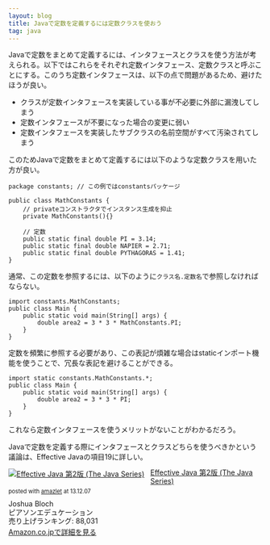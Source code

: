 ```yaml
---
layout: blog
title: Javaで定数を定義するには定数クラスを使おう
tag: java
---
```




Javaで定数をまとめて定義するには、インタフェースとクラスを使う方法が考えられる。以下ではこれらをそれぞれ定数インタフェース、定数クラスと呼ぶことにする。このうち定数インタフェースは、以下の点で問題があるため、避けたほうが良い。

- クラスが定数インタフェースを実装している事が不必要に外部に漏洩してしまう
- 定数インタフェースが不要になった場合の変更に弱い
- 定数インタフェースを実装したサブクラスの名前空間がすべて汚染されてしまう

このためJavaで定数をまとめて定義するには以下のような定数クラスを用いた方が良い。

~~~~
package constants; // この例ではconstantsパッケージ

public class MathConstants {
	// privateコンストラクタでインスタンス生成を抑止
	private MathConstants(){} 
	
	// 定数
	public static final double PI = 3.14;
	public static final double NAPIER = 2.71;
	public static final double PYTHAGORAS = 1.41;
}
~~~~

通常、この定数を参照するには、以下のように`クラス名.定数名`で参照しなければならない。

~~~~
import constants.MathConstants;
public class Main {
	public static void main(String[] args) {
		double area2 = 3 * 3 * MathConstants.PI;
	}
}
~~~~

定数を頻繁に参照する必要があり、この表記が煩雑な場合はstaticインポート機能を使うことで、冗長な表記を避けることができる。

~~~~
import static constants.MathConstants.*;
public class Main {
	public static void main(String[] args) {
		double area2 = 3 * 3 * PI;
	}
}
~~~~

これなら定数インタフェースを使うメリットがないことがわかるだろう。

Javaで定数を定義する際にインタフェースとクラスどちらを使うべきかという議論は、Effective Javaの項目19に詳しい。

<div class="amazlet-box" style="margin-bottom:0px;"><div class="amazlet-image" style="float:left;margin:0px 12px 1px 0px;"><a href="http://www.amazon.co.jp/exec/obidos/ASIN/489471499X/xmisao-22/ref=nosim/" name="amazletlink" target="_blank"><img src="http://ecx.images-amazon.com/images/I/51E1m-weAXL._SL160_.jpg" alt="Effective Java 第2版 (The Java Series)" style="border: none;" /></a></div><div class="amazlet-info" style="line-height:120%; margin-bottom: 10px"><div class="amazlet-name" style="margin-bottom:10px;line-height:120%"><a href="http://www.amazon.co.jp/exec/obidos/ASIN/489471499X/xmisao-22/ref=nosim/" name="amazletlink" target="_blank">Effective Java 第2版 (The Java Series)</a><div class="amazlet-powered-date" style="font-size:80%;margin-top:5px;line-height:120%">posted with <a href="http://www.amazlet.com/" title="amazlet" target="_blank">amazlet</a> at 13.12.07</div></div><div class="amazlet-detail">Joshua Bloch <br />ピアソンエデュケーション <br />売り上げランキング: 88,031<br /></div><div class="amazlet-sub-info" style="float: left;"><div class="amazlet-link" style="margin-top: 5px"><a href="http://www.amazon.co.jp/exec/obidos/ASIN/489471499X/xmisao-22/ref=nosim/" name="amazletlink" target="_blank">Amazon.co.jpで詳細を見る</a></div></div></div><div class="amazlet-footer" style="clear: left"></div></div>
